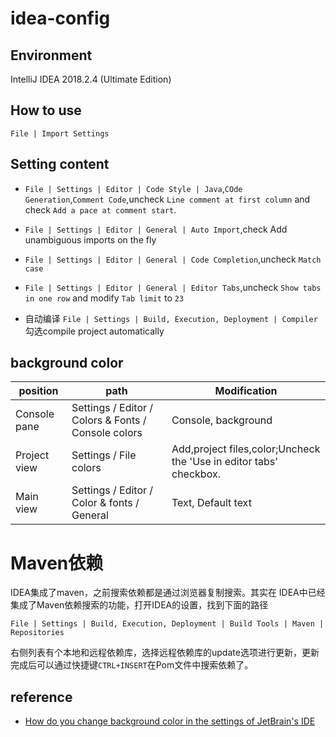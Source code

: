 # idea-config

## Environment
IntelliJ IDEA 2018.2.4 (Ultimate Edition)

## How to use
`File | Import Settings`

## Setting content
- `File | Settings | Editor | Code Style | Java`,`COde Generation`,`Comment Code`,uncheck `Line comment at first column` and check `Add a pace at comment start`.
- `File | Settings | Editor | General | Auto Import`,check Add unambiguous imports on the fly
- `File | Settings | Editor | General | Code Completion`,uncheck `Match case`
- `File | Settings | Editor | General | Editor Tabs`,uncheck `Show tabs in one row` and modify `Tab limit` to `23`

- 自动编译
`File | Settings | Build, Execution, Deployment | Compiler` 
勾选compile project automatically

## background color
position  | path   |  Modification
-------- | --------- | -------------
Console pane | Settings / Editor / Colors & Fonts / Console colors | Console, background
Project view | Settings / File colors | Add,project files,color;Uncheck the 'Use in editor tabs' checkbox.
Main view  | Settings / Editor / Color & fonts / General   |Text, Default text

# Maven依赖
IDEA集成了maven，之前搜索依赖都是通过浏览器复制搜索。其实在
IDEA中已经集成了Maven依赖搜索的功能，打开IDEA的设置，找到下面的路径
```
File | Settings | Build, Execution, Deployment | Build Tools | Maven | Repositories
```
右侧列表有个本地和远程依赖库，选择远程依赖库的update选项进行更新，更新完成后可以通过快捷键`CTRL+INSERT`在Pom文件中搜索依赖了。


## reference
- [How do you change background color in the settings of JetBrain's IDE](https://stackoverflow.com/questions/19411510/how-do-you-change-background-color-in-the-settings-of-jetbrains-ide)
